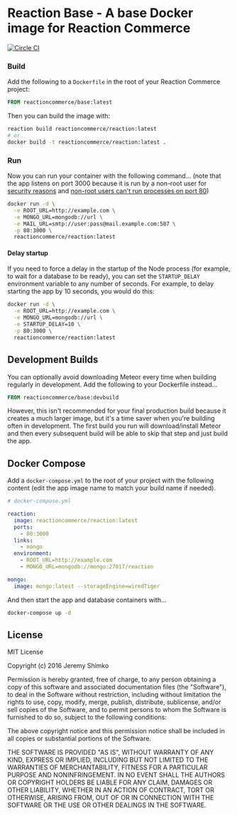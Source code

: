 # Reaction Base - A base Docker image for Reaction Commerce

[![Circle CI](https://circleci.com/gh/reactioncommerce/base/tree/master.svg?style=svg)](https://circleci.com/gh/reactioncommerce/base/tree/master)

### Build

Add the following to a `Dockerfile` in the root of your Reaction Commerce project:

```Dockerfile
FROM reactioncommerce/base:latest
```

Then you can build the image with:

```sh
reaction build reactioncommerce/reaction:latest
# or
docker build -t reactioncommerce/reaction:latest .
```

### Run

Now you can run your container with the following command...
(note that the app listens on port 3000 because it is run by a non-root user for [security reasons](https://github.com/nodejs/docker-node/issues/1) and [non-root users can't run processes on port 80](http://stackoverflow.com/questions/16573668/best-practices-when-running-node-js-with-port-80-ubuntu-linode))

```sh
docker run -d \
  -e ROOT_URL=http://example.com \
  -e MONGO_URL=mongodb://url \
  -e MAIL_URL=smtp://user:pass@mail.example.com:587 \
  -p 80:3000 \
  reactioncommerce/reaction:latest
```

#### Delay startup

If you need to force a delay in the startup of the Node process (for example, to wait for a database to be ready), you can set the `STARTUP_DELAY` environment variable to any number of seconds.  For example, to delay starting the app by 10 seconds, you would do this:

```sh
docker run -d \
  -e ROOT_URL=http://example.com \
  -e MONGO_URL=mongodb://url \
  -e STARTUP_DELAY=10 \
  -p 80:3000 \
  reactioncommerce/reaction:latest
```

## Development Builds

You can optionally avoid downloading Meteor every time when building regularly in development.  Add the following to your Dockerfile instead...

```Dockerfile
FROM reactioncommerce/base:devbuild
```

However, this isn't recommended for your final production build because it creates a much larger image, but it's a time saver when you're building often in development.  The first build you run will download/install Meteor and then every subsequent build will be able to skip that step and just build the app.

## Docker Compose

Add a `docker-compose.yml` to the root of your project with the following content (edit the app image name to match your build name if needed).

```yaml
# docker-compose.yml

reaction:
  image: reactioncommerce/reaction:latest
  ports:
    - 80:3000
  links:
    - mongo
  environment:
    - ROOT_URL=http://example.com
    - MONGO_URL=mongodb://mongo:27017/reaction

mongo:
  image: mongo:latest --storageEngine=wiredTiger
```

And then start the app and database containers with...

```sh
docker-compose up -d
```

## License

MIT License

Copyright (c) 2016 Jeremy Shimko

Permission is hereby granted, free of charge, to any person obtaining a copy
of this software and associated documentation files (the "Software"), to deal
in the Software without restriction, including without limitation the rights
to use, copy, modify, merge, publish, distribute, sublicense, and/or sell
copies of the Software, and to permit persons to whom the Software is
furnished to do so, subject to the following conditions:

The above copyright notice and this permission notice shall be included in all
copies or substantial portions of the Software.

THE SOFTWARE IS PROVIDED "AS IS", WITHOUT WARRANTY OF ANY KIND, EXPRESS OR
IMPLIED, INCLUDING BUT NOT LIMITED TO THE WARRANTIES OF MERCHANTABILITY,
FITNESS FOR A PARTICULAR PURPOSE AND NONINFRINGEMENT. IN NO EVENT SHALL THE
AUTHORS OR COPYRIGHT HOLDERS BE LIABLE FOR ANY CLAIM, DAMAGES OR OTHER
LIABILITY, WHETHER IN AN ACTION OF CONTRACT, TORT OR OTHERWISE, ARISING FROM,
OUT OF OR IN CONNECTION WITH THE SOFTWARE OR THE USE OR OTHER DEALINGS IN THE
SOFTWARE.
